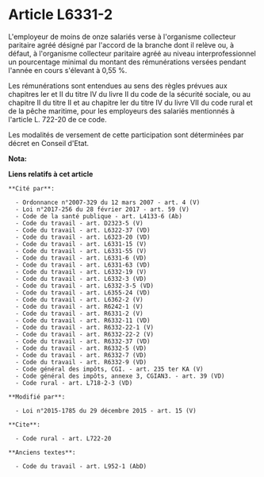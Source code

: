 # Article L6331-2

L'employeur de moins de onze salariés verse à l'organisme collecteur paritaire agréé désigné par l'accord de la branche dont
il relève ou, à défaut, à l'organisme collecteur paritaire agréé au niveau interprofessionnel un pourcentage minimal du
montant des rémunérations versées pendant l'année en cours s'élevant à 0,55 %. 

Les rémunérations sont entendues au sens des règles prévues aux chapitres Ier et II du titre IV du livre II du code de la
sécurité sociale, ou au chapitre II du titre II et au chapitre Ier du titre IV du livre VII du code rural et de la pêche
maritime, pour les employeurs des salariés mentionnés à l'article L. 722-20 de ce code. 

Les modalités de versement de cette participation sont déterminées par décret en Conseil d'Etat.

**Nota:**



**Liens relatifs à cet article**

	**Cité par**:

	  - Ordonnance n°2007-329 du 12 mars 2007 - art. 4 (V)
	  - Loi n°2017-256 du 28 février 2017 - art. 59 (V)
	  - Code de la santé publique - art. L4133-6 (Ab)
	  - Code du travail - art. D2323-5 (V)
	  - Code du travail - art. L6322-37 (VD)
	  - Code du travail - art. L6323-20 (VD)
	  - Code du travail - art. L6331-15 (V)
	  - Code du travail - art. L6331-55 (V)
	  - Code du travail - art. L6331-6 (VD)
	  - Code du travail - art. L6331-63 (VD)
	  - Code du travail - art. L6332-19 (V)
	  - Code du travail - art. L6332-3 (VD)
	  - Code du travail - art. L6332-3-5 (VD)
	  - Code du travail - art. L6355-24 (VD)
	  - Code du travail - art. L6362-2 (V)
	  - Code du travail - art. R6242-1 (V)
	  - Code du travail - art. R6331-2 (V)
	  - Code du travail - art. R6332-11 (VD)
	  - Code du travail - art. R6332-22-1 (V)
	  - Code du travail - art. R6332-22-2 (V)
	  - Code du travail - art. R6332-37 (VD)
	  - Code du travail - art. R6332-5 (VD)
	  - Code du travail - art. R6332-7 (VD)
	  - Code du travail - art. R6332-9 (VD)
	  - Code général des impôts, CGI. - art. 235 ter KA (V)
	  - Code général des impôts, annexe 3, CGIAN3. - art. 39 (VD)
	  - Code rural - art. L718-2-3 (VD)

	**Modifié par**:

	  - Loi n°2015-1785 du 29 décembre 2015 - art. 15 (V)

	**Cite**:

	  - Code rural - art. L722-20

	**Anciens textes**:

	  - Code du travail - art. L952-1 (AbD)

